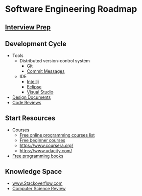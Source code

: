 # Software Engineering Roadmap

## [Interview Prep](https://github.com/unboagable/engineering-roadmap/blob/master/Interview%20Prep.md)

## Development Cycle

* Tools
  * Distributed version-control system
    * Git
    * [Commit Messages](https://chris.beams.io/posts/git-commit/)
  * IDE
    * [Intellij](https://www.jetbrains.com/idea/download)
    * [Eclipse](https://www.eclipse.org/downloads/)
    * [Visual Studio](https://visualstudio.microsoft.com/downloads/)
* [Design Documents](https://www.industrialempathy.com/posts/design-docs-at-google/)
* [Code Reviews](https://github.com/google/eng-practices/blob/master/review/reviewer/comments.md)
  
## Start Resources

* Courses
  * [Free online programming courses list](https://www.reddit.com/r/learnprogramming/comments/4rimxf/heres_a_list_of_234_free_online_programmingcs/)
  * [Free beginner courses](https://www.codecademy.com/)
  * https://www.coursera.org/
  * https://www.udacity.com/
* [Free programming books](https://github.com/EbookFoundation/free-programming-books)
  
## Knowledge Space

* www.Stackoverflow.com
* [Computer Science Review](https://github.com/unboagable/engineering-roadmap/blob/master/Computer%20Science%20Review/Notes/Computer%20Science%20Review.md)

